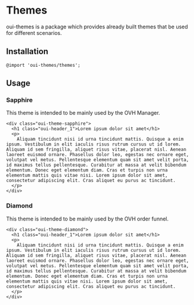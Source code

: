 # Themes

<component-status cx-design="partial" ux="rc"></component-status>

oui-themes is a package which provides already built themes that be used for different scenarios.

## Installation

```less
@import 'oui-themes/themes';
```

## Usage

### Sapphire

This theme is intended to be mainly used by the OVH Manager.

```html:preview
<div class="oui-theme-sapphire">
  <h1 class="oui-header_1">Lorem ipsum dolor sit amet</h1>
  <p>
    Aliquam tincidunt nisi id urna tincidunt mattis. Quisque a enim ipsum. Vestibulum in elit iaculis risus rutrum cursus ut id lorem. Aliquam id sem fringilla, aliquet risus vitae, placerat nisl. Aenean laoreet euismod ornare. Phasellus dolor leo, egestas nec ornare eget, volutpat vel metus. Pellentesque elementum quam sit amet velit porta, id maximus tellus pellentesque. Curabitur at massa at velit bibendum elementum. Donec eget elementum diam. Cras et turpis non urna elementum mattis quis vitae nisi. Lorem ipsum dolor sit amet, consectetur adipiscing elit. Cras aliquet eu purus ac tincidunt.
  </p>
</div>
```

### Diamond

This theme is intended to be mainly used by the OVH order funnel.

```html:preview
<div class="oui-theme-diamond">
  <h1 class="oui-header_1">Lorem ipsum dolor sit amet</h1>
  <p>
    Aliquam tincidunt nisi id urna tincidunt mattis. Quisque a enim ipsum. Vestibulum in elit iaculis risus rutrum cursus ut id lorem. Aliquam id sem fringilla, aliquet risus vitae, placerat nisl. Aenean laoreet euismod ornare. Phasellus dolor leo, egestas nec ornare eget, volutpat vel metus. Pellentesque elementum quam sit amet velit porta, id maximus tellus pellentesque. Curabitur at massa at velit bibendum elementum. Donec eget elementum diam. Cras et turpis non urna elementum mattis quis vitae nisi. Lorem ipsum dolor sit amet, consectetur adipiscing elit. Cras aliquet eu purus ac tincidunt.
  </p>
</div>
```
